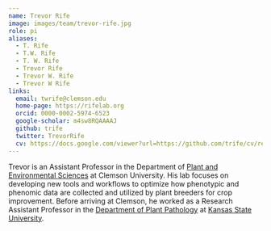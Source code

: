 ```yaml
---
name: Trevor Rife
image: images/team/trevor-rife.jpg
role: pi
aliases:
  - T. Rife
  - T.W. Rife
  - T. W. Rife
  - Trevor Rife
  - Trevor W. Rife
  - Trevor W Rife
links:
  email: twrife@clemson.edu
  home-page: https://rifelab.org
  orcid: 0000-0002-5974-6523
  google-scholar: m4sw8RQAAAAJ
  github: trife
  twitter: TrevorRife
  cv: https://docs.google.com/viewer?url=https://github.com/trife/cv/releases/latest/download/cv.pdf
---
```


Trevor is an Assistant Professor in the Department of [Plant and Environmental Sciences](https://www.clemson.edu/cafls/plant-environmental-sciences/index.html) at Clemson University. His lab focuses on developing new tools and workflows to optimize how phenotypic and phenomic data are collected and utilized by plant breeders for crop improvement. Before arriving at Clemson, he worked as a Research Assistant Professor in the [Department of Plant Pathology](https://www.plantpath.k-state.edu/) at [Kansas State University](https://www.k-state.edu/).
